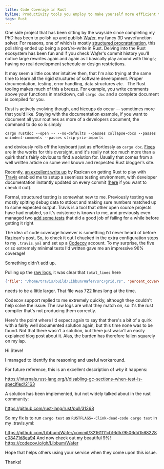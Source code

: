 ```yaml
---
title: Code Coverage in Rust
byline: Productivity tools you employ to make yourself more efficient that actually take up most of your productive time.
tags: Rust
---
```


One side project that has been sitting by the wayside since completing my PhD has been to polish up and publish [Wa*f*er](https://github.com/Libbum/Wafer), my fancy 3D wavefunction solver.
For reasons, one of which is mostly [structured procratstination](http://www.chronicle.com/article/How-to-ProcrastinateStill/93959), this polishing ended up being a port/re-write in Rust.
Delving into the Rust ecosystem has been fun and if you check Wa*f*er's commit history you'll notice large rewrites again and again as I basically play around with things; having no real development schedule or design restrictions.

It may seem a little counter intuitive then, that I'm also trying at the same time to learn all the rigid structures of software development.
Proper documentation, testing, error handling, data structures *etc*. <!--BLURB--> &nbsp;
The Rust tooling makes much of this a breeze.
For example, you write comments above your functions in markdown, call `cargo doc` and a complete document is compiled for you.

Rust is actively evolving though, and hiccups do occur -- sometimes more that you'd like.
Staying with the documentation example, if you want to document all your routines as more of a developers document, the command to do so is simply

```
cargo rustdoc --open -- --no-defaults --passes collapse-docs --passes unindent-comments --passes strip-priv-imports
```

and obviously rolls off the keyboard just as effortlessly as `cargo doc`.
[Fixes](https://github.com/rust-lang/cargo/issues/1520) are in the works for this oversight, and it's really not too much more than a quirk that's fairly obvious to find a solution for.
Usually that comes from a well written article on some well known and respected Rust blogger's site.

Recently, [an excellent write up](https://medium.com/@Razican/continuous-integration-and-code-coverage-report-for-a-rust-project-5dfd4d68fbe5) by Razican on getting Rust to play with [Travis](https://travis-ci.org/) enabled me to setup a seemless testing environment, with developer documentation instantly updated on every commit ([here](https://libbum.github.io/Wafer/wafer/index.html) if you want to check it out).

Formal, structured testing is somewhat new to me.
Previously testing was mostly spitting debug data to stdout and making sure numbers matched up to some expected output.
Travis is a tool that other open source projects have had enabled, so it's existence is known to me, and previously even managed two [add some tests](https://github.com/JuliaEditorSupport/atom-language-julia/commit/4f249a64ffdb8133e7453cbc28f2573afd85016a) that did a good job of failing for a while before getting it right.

The idea of code coverage however is something I'd never heard of before Razican's post.
So, to check it out I chucked in the extra configuration steps to my `.travis.yml` and set up a [Codecov](https://codecov.io/) account.
To my surprise, the five or so extremely minimal tests I'd written gave me an impressive 96% coverage!

Something didn't add up.

Pulling up the [raw logs](https://codecov.s3.amazonaws.com/v4/raw/2017-06-05/D2380B539060047E6F2FB8FE6AEBA933/c495f03ffbdf8a845a7e0bfcf6e0ab0ef5d4750b/2a592f0c-9546-46d8-8951-5ecd48c3ccb0.txt), it was clear that `total_lines` here

```json
{"file": "/home/travis/build/Libbum/Wafer/src/grid.rs", "percent_covered": "100.00", "covered_lines": "35", "total_lines": "35"}
```

needs to be a little larger.
That file was 722 lines long at the time.

Codecov support replied to me extremely quickly, although they couldn't help solve the issue: The raw logs are what they match on, so it's the rust compiler that's not producing them correctly.

Here's the point where I'd expect again to say that there's a bit of a quirk with a fairly well documented solution again, but this time none was to be found.
Not that there wasn't a solution, but there just wasn't an easily explained blog post about it.
Alas, the burden has therefore fallen squarely on my lap.





Hi Steve!

I managed to identify the reasoning and useful workaround.

For future reference, this is an excellent description of *why* it happens:

https://internals.rust-lang.org/t/disabling-gc-sections-when-test-is-specified/2163


A solution has been implemented, but not widely talked about in the rust community:

https://github.com/rust-lang/rust/pull/31368


So my fix is to run `cargo test` as `RUSTFLAGS=-Clink-dead-code cargo test` in my .travis.yml:

https://github.com/Libbum/Wafer/commit/32161111cb16d579506dd1568228c08471d8ea94
And now check out my beautiful 9%!
https://codecov.io/gh/Libbum/Wafer


Hope that helps others using your service when they come upon this issue.

Thanks!


